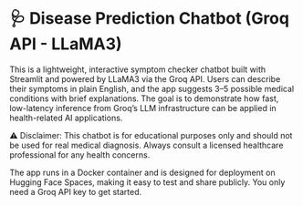 # 🩺 Disease Prediction Chatbot (Groq API - LLaMA3)


This is a lightweight, interactive symptom checker chatbot built with Streamlit and powered by LLaMA3 via the Groq API. Users can describe their symptoms in plain English, and the app suggests 3–5 possible medical conditions with brief explanations. The goal is to demonstrate how fast, low-latency inference from Groq’s LLM infrastructure can be applied in health-related AI applications.

⚠️ Disclaimer: This chatbot is for educational purposes only and should not be used for real medical diagnosis. Always consult a licensed healthcare professional for any health concerns.

The app runs in a Docker container and is designed for deployment on Hugging Face Spaces, making it easy to test and share publicly. You only need a Groq API key to get started.
